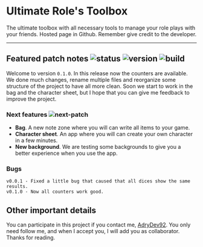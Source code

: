 # Ultimate Role's Toolbox
The ultimate toolbox with all necessary tools to manage your role plays with your friends. Hosted page in Github. Remember give credit to the developer.

---

## Featured patch notes ![status](https://img.shields.io/badge/status-WIP-orange.svg) ![version](https://img.shields.io/badge/version-v0.1.0-green.svg?colorB=00C106) ![build](https://img.shields.io/badge/build-3406-green.svg?colorB=00C106)
Welcome to version `0.1.0`. In this release now the counters are available. We done much changes, rename multiple files and reorganize some structure of the project to have all more clean. Soon we start to work in the bag and the character sheet, but I hope that you can give me feedback to improve the project.
### Next features ![next-patch](https://img.shields.io/badge/patch-v0.3.0—v0.5.0-green.svg?colorB=00C106)

- **Bag**. A new note zone where you will can write all items to your game.
- **Character sheet**.   An app where you will can create your own character in a few minutes.
- **New background**.   We are testing some backgrounds to give you a better experience when you use the app.

### Bugs
```shell
v0.0.1 - Fixed a little bug that caused that all dices show the same results.
v0.1.0 - Now all counters work good.
```

## Other important details
You can participate in this project if you contact me, <a href="https://github.com/AdryDev92">AdryDev92</a>.
You only need follow me, and when I accept you, I will add you as collaborator. Thanks for reading.
